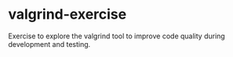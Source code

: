 # valgrind-exercise
Exercise to explore the valgrind tool to improve code quality during development and testing.

